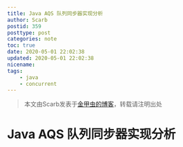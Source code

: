 ```yaml
---
title: Java AQS 队列同步器实现分析
author: Scarb
postid: 359
posttype: post
categories: note
toc: true
date: 2020-05-01 22:02:38
updated: 2020-05-01 22:02:38
nicename:
tags:
    - java
    - concurrent
---
```


>本文由Scarb发表于[金甲虫的博客](http://47.106.131.90/blog)，转载请注明出处

# Java AQS 队列同步器实现分析

